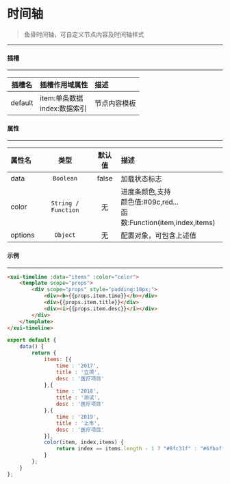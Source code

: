 # 时间轴
> 鱼骨时间轴，可自定义节点内容及时间轴样式
---
#### 插槽
---
| 插槽名  | 插槽作用域属性                  | 描述         |
| :-----: | :------------------------------ | :----------- |
| default | item:单条数据<br>index:数据索引 | 节点内容模板 |
#### 属性
---
| 属性名  | 类型                  | 默认值 | 描述                                                                     |
| :------ | :-------------------: | :----: | :----------------------------------------------------------------------- |
| data    | ` Boolean `           | false  | 加载状态标志                                                             |
| color   | ` String / Function ` | 无     | 进度条颜色,支持<br>颜色值:#09c,red...<br>函数:Function(item,index,items) |
| options | ` Object `            | 无     | 配置对象，可包含上述值                                                   |

#### 示例
---
<template>
  <div class="demo-container">
    <xui-timeline :data="items" :color="color">
        <template scope="props">
            <div scope="props" style="padding:10px;">
                <div><b>{{props.item.time}}</b></div>
                <div>{{props.item.title}}</div>
                <div><i>{{props.item.desc}}</i></div>
            </div>
        </template>
    </xui-timeline>
  </div>
</template>

<script>
export default {
	data() {
		return {
			items: [{
                time : '2017',
                title : '立项',
                desc : '医疗项目'
            },{
                time : '2018',
                title : '测试',
                desc : '医疗项目'
            },{
                time : '2019',
                title : '上市',
                desc : '医疗项目'
            }],
			color(item, index,items) {
				return index == items.length - 1 ? "#8fc31f" : "#6fbaff" ;
			}
		};
	}
};
</script>
<style>
</style>
``` html
<xui-timeline :data="items" :color="color">
    <template scope="props">
        <div scope="props" style="padding:10px;">
            <div><b>{{props.item.time}}</b></div>
            <div>{{props.item.title}}</div>
            <div><i>{{props.item.desc}}</i></div>
        </div>
    </template>
</xui-timeline>
```
``` js
export default {
	data() {
		return {
			items: [{
                time : '2017',
                title : '立项',
                desc : '医疗项目'
            },{
                time : '2018',
                title : '测试',
                desc : '医疗项目'
            },{
                time : '2019',
                title : '上市',
                desc : '医疗项目'
            }],
			color(item, index,items) {
				return index == items.length - 1 ? "#8fc31f" : "#6fbaff" ;
			}
		};
	}
};
```